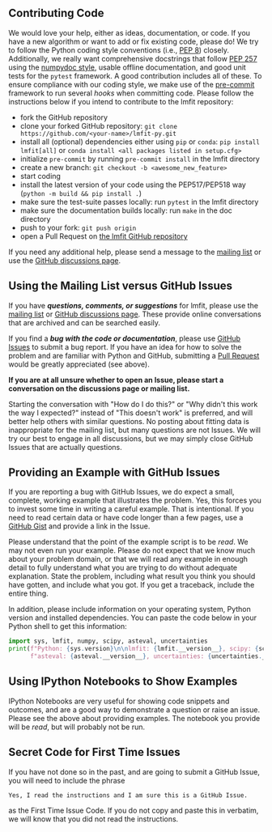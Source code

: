 ## Contributing Code

We would love your help, either as ideas, documentation, or code. If you have a
new algorithm or want to add or fix existing code, please do! We try to follow
the Python coding style conventions (i.e., [PEP 8](https://www.python.org/dev/peps/pep-0008/))
closely. Additionally, we really want comprehensive docstrings that follow
[PEP 257](https://www.python.org/dev/peps/pep-0257/) using the
[numpydoc style](https://numpydoc.readthedocs.io/en/latest/format.html#docstring-standard),
usable offline documentation, and good unit tests for the ``pytest`` framework. A
good contribution includes all of these. To ensure compliance with our coding
style, we make use of the [pre-commit](https://pre-commit.com/) framework to run
several *hooks* when committing code. Please follow the instructions below if
you intend to contribute to the lmfit repository:

- fork the GitHub repository
- clone your forked GitHub repository:
  ``git clone https://github.com/<your-name>/lmfit-py.git``
- install all (optional) dependencies either using ``pip`` or ``conda``:
  ``pip install lmfit[all]`` or
  ``conda install <all packages listed in setup.cfg>``
- initialize ``pre-commit`` by running ``pre-commit install`` in the lmfit directory
- create a new branch: ``git checkout -b <awesome_new_feature>``
- start coding
- install the latest version of your code using the PEP517/PEP518 way (``python -m build && pip install .``)
- make sure the test-suite passes locally: run ``pytest`` in the lmfit directory
- make sure the documentation builds locally: run ``make`` in the doc directory
- push to your fork: ``git push origin``
- open a Pull Request on [the lmfit GitHub repository](https://github.com/lmfit/lmfit-py/pulls)

If you need any additional help, please send a message to the
[mailing list](https://groups.google.com/group/lmfit-py) or use the
[GitHub discussions page](https://github.com/lmfit/lmfit-py/discussions).

## Using the Mailing List versus GitHub Issues

If you have ***questions, comments, or suggestions*** for lmfit, please use
the [mailing list](https://groups.google.com/group/lmfit-py) or
[GitHub discussions page](https://github.com/lmfit/lmfit-py/discussions).
These provide online conversations that are archived and can be searched
easily.

If you find a ***bug with the code or documentation***, please use
[GitHub Issues](https://github.com/lmfit/lmfit-py/issues) to submit a bug report.
If you have an idea for how to solve the problem and are familiar with Python
and GitHub, submitting a [Pull Request](https://github.com/lmfit/lmfit-py/pulls)
would be greatly appreciated (see above).

**If you are at all unsure whether to open an Issue, please start a
conversation on the discussions page or mailing list.**

Starting the conversation with "How do I do this?" or "Why didn't this work
the way I expected?"  instead of "This doesn't work" is preferred, and will
better help others with similar questions. No posting about fitting data is
inappropriate for the mailing list, but many questions are not Issues. We
will try our best to engage in all discussions, but we may simply close
GitHub Issues that are actually questions.

## Providing an Example with GitHub Issues

If you are reporting a bug with GitHub Issues, we do expect a small, complete,
working example that illustrates the problem. Yes, this forces you to invest
some time in writing a careful example. That is intentional. If you need to
read certain data or have code longer than a few pages, use a
[GitHub Gist](https://gist.github.com/) and provide a link in the Issue.

Please understand that the point of the example script is to be *read*.
We may not even run your example. Please do not expect that we know much
about your problem domain, or that we will read any example in enough detail
to fully understand what you are trying to do without adequate explanation.
State the problem, including what result you think you should have
gotten, and include what you got. If you get a traceback, include the
entire thing.

In addition, please include information on your operating system, Python
version and installed dependencies. You can paste the code below in your
Python shell to get this information:

```python
import sys, lmfit, numpy, scipy, asteval, uncertainties
print(f"Python: {sys.version}\n\nlmfit: {lmfit.__version__}, scipy: {scipy.__version__}, numpy: {numpy.__version__},"
	  f"asteval: {asteval.__version__}, uncertainties: {uncertainties.__version__}")
```

## Using IPython Notebooks to Show Examples

IPython Notebooks are very useful for showing code snippets and outcomes,
and are a good way to demonstrate a question or raise an issue. Please
see the above about providing examples. The notebook you provide will be
*read*, but will probably not be run.

## Secret Code for First Time Issues

If you have not done so in the past, and are going to submit a GitHub Issue,
you will need to include the phrase

```
Yes, I read the instructions and I am sure this is a GitHub Issue.
```

as the First Time Issue Code. If you do not copy and paste this in verbatim,
we will know that you did not read the instructions.
